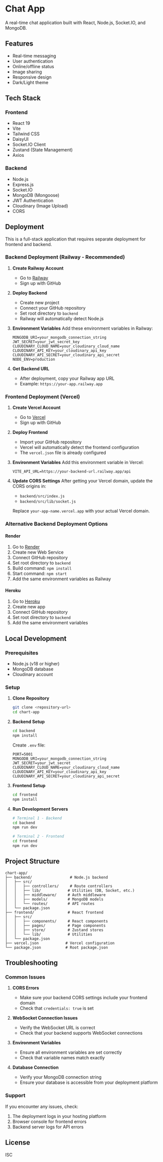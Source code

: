 # Chat App

A real-time chat application built with React, Node.js, Socket.IO, and MongoDB.

## Features

- Real-time messaging
- User authentication
- Online/offline status
- Image sharing
- Responsive design
- Dark/Light theme

## Tech Stack

### Frontend
- React 19
- Vite
- Tailwind CSS
- DaisyUI
- Socket.IO Client
- Zustand (State Management)
- Axios

### Backend
- Node.js
- Express.js
- Socket.IO
- MongoDB (Mongoose)
- JWT Authentication
- Cloudinary (Image Upload)
- CORS

## Deployment

This is a full-stack application that requires separate deployment for frontend and backend.

### Backend Deployment (Railway - Recommended)

1. **Create Railway Account**
   - Go to [Railway](https://railway.app/)
   - Sign up with GitHub

2. **Deploy Backend**
   - Create new project
   - Connect your GitHub repository
   - Set root directory to `backend`
   - Railway will automatically detect Node.js

3. **Environment Variables**
   Add these environment variables in Railway:
   ```
   MONGODB_URI=your_mongodb_connection_string
   JWT_SECRET=your_jwt_secret_key
   CLOUDINARY_CLOUD_NAME=your_cloudinary_cloud_name
   CLOUDINARY_API_KEY=your_cloudinary_api_key
   CLOUDINARY_API_SECRET=your_cloudinary_api_secret
   NODE_ENV=production
   ```

4. **Get Backend URL**
   - After deployment, copy your Railway app URL
   - Example: `https://your-app.railway.app`

### Frontend Deployment (Vercel)

1. **Create Vercel Account**
   - Go to [Vercel](https://vercel.com/)
   - Sign up with GitHub

2. **Deploy Frontend**
   - Import your GitHub repository
   - Vercel will automatically detect the frontend configuration
   - The `vercel.json` file is already configured

3. **Environment Variables**
   Add this environment variable in Vercel:
   ```
   VITE_API_URL=https://your-backend-url.railway.app/api
   ```

4. **Update CORS Settings**
   After getting your Vercel domain, update the CORS origins in:
   - `backend/src/index.js`
   - `backend/src/lib/socket.js`
   
   Replace `your-app-name.vercel.app` with your actual Vercel domain.

### Alternative Backend Deployment Options

#### Render
1. Go to [Render](https://render.com/)
2. Create new Web Service
3. Connect GitHub repository
4. Set root directory to `backend`
5. Build command: `npm install`
6. Start command: `npm start`
7. Add the same environment variables as Railway

#### Heroku
1. Go to [Heroku](https://heroku.com/)
2. Create new app
3. Connect GitHub repository
4. Set root directory to `backend`
5. Add the same environment variables

## Local Development

### Prerequisites
- Node.js (v18 or higher)
- MongoDB database
- Cloudinary account

### Setup

1. **Clone Repository**
   ```bash
   git clone <repository-url>
   cd chart-app
   ```

2. **Backend Setup**
   ```bash
   cd backend
   npm install
   ```
   
   Create `.env` file:
   ```
   PORT=5001
   MONGODB_URI=your_mongodb_connection_string
   JWT_SECRET=your_jwt_secret
   CLOUDINARY_CLOUD_NAME=your_cloudinary_cloud_name
   CLOUDINARY_API_KEY=your_cloudinary_api_key
   CLOUDINARY_API_SECRET=your_cloudinary_api_secret
   ```

3. **Frontend Setup**
   ```bash
   cd frontend
   npm install
   ```

4. **Run Development Servers**
   ```bash
   # Terminal 1 - Backend
   cd backend
   npm run dev
   
   # Terminal 2 - Frontend
   cd frontend
   npm run dev
   ```

## Project Structure

```
chart-app/
├── backend/                 # Node.js backend
│   ├── src/
│   │   ├── controllers/     # Route controllers
│   │   ├── lib/            # Utilities (DB, Socket, etc.)
│   │   ├── middleware/     # Auth middleware
│   │   ├── models/         # MongoDB models
│   │   └── routes/         # API routes
│   └── package.json
├── frontend/               # React frontend
│   ├── src/
│   │   ├── components/     # React components
│   │   ├── pages/          # Page components
│   │   ├── store/          # Zustand stores
│   │   └── lib/            # Utilities
│   └── package.json
├── vercel.json            # Vercel configuration
└── package.json           # Root package.json
```

## Troubleshooting

### Common Issues

1. **CORS Errors**
   - Make sure your backend CORS settings include your frontend domain
   - Check that `credentials: true` is set

2. **WebSocket Connection Issues**
   - Verify the WebSocket URL is correct
   - Check that your backend supports WebSocket connections

3. **Environment Variables**
   - Ensure all environment variables are set correctly
   - Check that variable names match exactly

4. **Database Connection**
   - Verify your MongoDB connection string
   - Ensure your database is accessible from your deployment platform

### Support

If you encounter any issues, check:
1. The deployment logs in your hosting platform
2. Browser console for frontend errors
3. Backend server logs for API errors

## License

ISC 